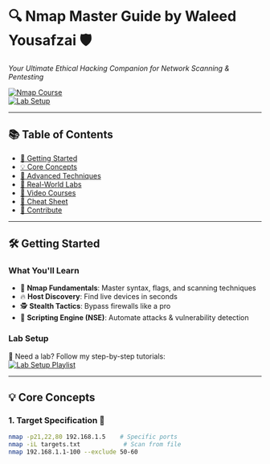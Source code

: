 # 🔍 Nmap Master Guide by Waleed Yousafzai 🛡️  
*Your Ultimate Ethical Hacking Companion for Network Scanning & Pentesting*  

[![Nmap Course](https://img.shields.io/badge/YouTube-Nmap_Course-FF0000?style=for-the-badge&logo=youtube)](https://www.youtube.com/playlist?list=PLKzQIXgxD4FpHSeh7MexJRCQrZIQV2v0h)  
[![Lab Setup](https://img.shields.io/badge/YouTube-Lab_Setup-FF0000?style=for-the-badge&logo=youtube)](https://www.youtube.com/playlist?list=PLKzQIXgxD4Fplje9rKeq7FgHTiScpu-l8)  

---

## 📚 Table of Contents  
- [🚀 Getting Started](#-getting-started)  
- [💡 Core Concepts](#-core-concepts)  
- [🚨 Advanced Techniques](#-advanced-techniques)  
- [🎯 Real-World Labs](#-real-world-labs)  
- [🎥 Video Courses](#-video-courses)  
- [📝 Cheat Sheet](#-cheat-sheet)  
- [🤝 Contribute](#-contribute)  

---

## 🛠️ Getting Started  

### What You'll Learn  
- 🎯 **Nmap Fundamentals**: Master syntax, flags, and scanning techniques  
- 🔥 **Host Discovery**: Find live devices in seconds  
- 🕵️ **Stealth Tactics**: Bypass firewalls like a pro  
- 🤖 **Scripting Engine (NSE)**: Automate attacks & vulnerability detection  

### Lab Setup  
🔧 Need a lab? Follow my step-by-step tutorials:  
[![Lab Setup Playlist](https://img.shields.io/badge/WATCH_LAB_SETUP-FF0000?style=flat&logo=youtube)](https://www.youtube.com/playlist?list=PLKzQIXgxD4Fplje9rKeq7FgHTiScpu-l8)  

---

## 💡 Core Concepts  

### 1. Target Specification 🎯  
```bash
nmap -p21,22,80 192.168.1.5    # Specific ports
nmap -iL targets.txt            # Scan from file
nmap 192.168.1.1-100 --exclude 50-60
